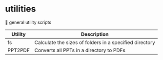 # utilities
🔨 general utility scripts

| Utility | Description |
|-------------|-------------------|
| fs  | Calculate the sizes of folders in a specified directory |
| PPT2PDF | Converts all PPTs in a directory to PDFs |